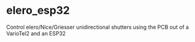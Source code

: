 # elero_esp32
Control elero/Nice/Griesser unidirectional shutters using the PCB out of a VarioTel2 and an ESP32
